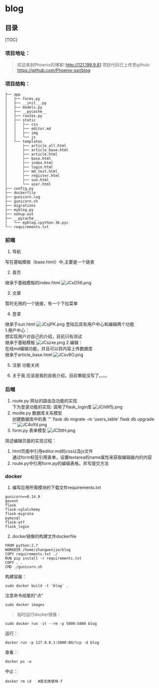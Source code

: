 # blog
## 目录
[TOC]
### 项目地址：
>欢迎来到Phoenix的博客! http://121.199.9.81
>项目代码已上传至github: https://github.com/Phoenix-ssr/blog

### 项目结构：
```
├── app
│   ├── forms.py
│   ├── __init__.py
│   ├── models.py
│   ├── __pycache__
│   ├── routes.py
│   ├── static
│   │   ├── css
│   │   ├── editor.md
│   │   ├── img
│   │   └── js
│   └── templates
│       ├── article_all.html
│       ├── article_base.html
│       ├── article.html
│       ├── base.html
│       ├── index.html
│       ├── login.html
│       ├── md_test.html
│       ├── register.html
│       ├── sun.html
│       └── user.html
├── config.py
├── dockerfile
├── gunicorn.log
├── gunicorn.sh
├── migrations
├── myblog.py
├── nohup.out
├── __pycache__
│   └── myblog.cpython-36.pyc
└── requirements.txt
```
### 前端
1. 导航

写在基础模板（base.html）中,主要是一个链表

2. 首页

继承于基础模板的index.html
![JCsO56.png](https://s1.ax1x.com/2020/04/15/JCsO56.png)

3. 文章

暂时无用的一个链接，有一个下拉菜单

4. 登录
 
继承于sun.html
![JCsjPK.png](https://s1.ax1x.com/2020/04/15/JCsjPK.png)
登陆后具有用户中心和编辑两个功能<br>
1.用户中心：
<br>想实现用户对自己的介绍，目前只有测试
<br>继承于基础模板
![JCszxe.png](https://s1.ax1x.com/2020/04/15/JCszxe.png)
2.编辑：
<br>在线md编辑功能，并且可以将内容上传数据库
<br>继承于article_base.html
![JCsv8O.png](https://s1.ax1x.com/2020/04/15/JCsv8O.png)

5. 注册
功能关闭

6. 关于我
应该是我的自我介绍，目前懒就没写了。。。。

### 后端

1. route.py
网址的路由及功能的实现
<br>下为登录功能的实现:
调用了flask_login库
![JChW5j.png](https://s1.ax1x.com/2020/04/15/JChW5j.png)
2. modle.py
数据库关系模型<br>创建数据库中的表
'''
flask db migrate -m 'users_table'
flask db upgrade
'''
![JC4oYd.png](https://s1.ax1x.com/2020/04/15/JC4oYd.png)
3. form.py
表单模型
![JC5ttH.png](https://s1.ax1x.com/2020/04/15/JC5ttH.png)

简述编辑页面的实现过程：
1. html页面中引用editor.md的css以及js文件<br>
通过form标签引用表单，设置textarea的name属性来获取编辑器内的内容
2. route.py中引用form.py的编辑表格，并写提交方法

### docker
1. 编写应用所需模块的下载文件requirements.txt
```
gunicorn==0.14.0
gevent
flask
flask-sqlalchemy
flask-migrate
pymysql
flask-wtf
flask_login
```
2. docker镜像的构建文件dockerfile
```
FROM python:2.7
WORKDIR /home/zhangwenjie/blog
COPY requirements.txt ./
RUN pip install -r requirements.txt
COPY . .
CMD ./gunicorn.sh
```

构建容器：
```
sudo docker build -t 'blog' .
```
注意命令结尾的"点"

```
sudo docker images
```
>临时运行docker镜像：
```
sudo docker run -it --rm -p 5000:5000 blog
```
运行：
```
docker run -p 127.0.0.1:5000:80/tcp -d blog
```
查看：
```
docker ps -a
```
中止：
```
docker rm id   #若无效使用-f
```
